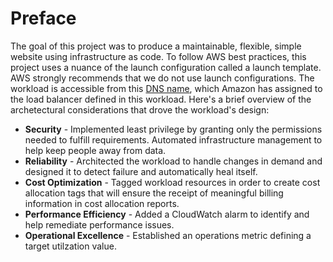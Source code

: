 # Preface
The goal of this project was to produce a maintainable, flexible, simple website using infrastructure as code. To follow AWS best practices, this project uses a nuance of the launch configuration called a launch template. AWS strongly recommends that we do not use launch configurations. The workload is accessible from this [DNS name](http://simpleweb-onica-93969920.us-east-2.elb.amazonaws.com), which Amazon has assigned to the load balancer defined in this workload.
Here's a brief overview of the archetectural considerations that drove the workload's design:

- **Security** - Implemented least privilege by granting only the permissions needed to fulfill requirements. Automated infrastructure management to help keep people away from data.
- **Reliability** - Architected the workload to handle changes in demand and designed it to detect failure and automatically heal itself. 
- **Cost Optimization** - Tagged workload resources in order to create cost allocation tags that will ensure the receipt of meaningful billing information in cost allocation reports.
- **Performance Efficiency** - Added a CloudWatch alarm to identify and help remediate performance issues.
- **Operational Excellence** - Established an operations metric defining a target utilzation value.
